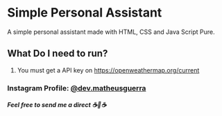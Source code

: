 # Simple Personal Assistant

A simple personal assistant made with HTML, CSS and Java Script Pure.

## What Do I need to run?
1. You must get a API key on https://openweathermap.org/current

### Instagram Profile: [@dev.matheusguerra](https://www.instagram.com/dev.matheusguerra/ "@dev.matheusguerra")

##### Feel free to send me a direct ☕🙌☕
